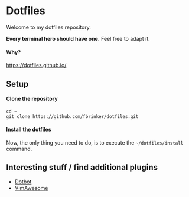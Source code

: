 # Dotfiles
Welcome to my dotfiles repository. 

**Every terminal hero should have one.** Feel free to adapt it.

#### Why?
https://dotfiles.github.io/

## Setup
#### Clone the repository
```
cd ~
git clone https://github.com/fbrinker/dotfiles.git
```

#### Install the dotfiles
Now, the only thing you need to do, is to execute the `~/dotfiles/install` command.

## Interesting stuff / find additional plugins
* [Dotbot](https://git.io/dotbot)
* [VimAwesome](http://vimawesome.com/)
